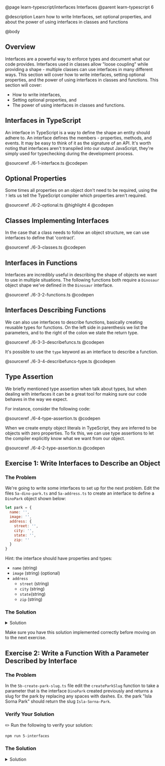 @page learn-typescript/interfaces Interfaces
@parent learn-typescript 6

@description Learn how to write Interfaces, set optional properties, and about the power of using interfaces in classes and functions

@body

## Overview

Interfaces are a powerful way to enforce types and document what our code provides. Interfaces used in classes allow "loose coupling" while providing a shape - multiple classes can use interfaces in many different ways. This section will cover how to write interfaces, setting optional properties, and the power of using interfaces in classes and functions. This section will cover:

- How to write interfaces,
- Setting optional properties, and
- The power of using interfaces in classes and functions.

## Interfaces in TypeScript

An interface in TypeScript is a way to define the shape an entity should adhere to. An interface defines the members - properties, methods, and events. It may be easy to think of it as the signature of an API. It's worth noting that interfaces aren't transpiled into our output JavaScript, they're simply used for typechecking during the development process.

@sourceref ./6-1-interface.ts
@codepen

## Optional Properties

Some times all properties on an object don't need to be required, using the ``?`` lets us tell the TypeScript compiler which properties aren't required.

@sourceref ./6-2-optional.ts
@highlight 4
@codepen

## Classes Implementing Interfaces

In the case that a class needs to follow an object structure, we can use interfaces to define that 'contract'.

@sourceref ./6-3-classes.ts
@codepen

## Interfaces in Functions

Interfaces are incredibly useful in describing the shape of objects we want to use in multiple situations. The following functions both require a ``Dinosaur`` object shape we've defined in the ``Dinosaur`` interface.

@sourceref ./6-3-2-functions.ts
@codepen

## Interfaces Describing Functions

We can also use interfaces to describe functions, basically creating reusable types for functions. On the left side in parenthesis we list the parameters, and to the right of the colon we state the return type.

@sourceref ./6-3-3-describefuncs.ts
@codepen

It's possible to use the `type` keyword as an interface to describe a function.

@sourceref ./6-3-4-describefuncs-type.ts
@codepen

## Type Assertion

We briefly mentioned type assertion when talk about types, but when dealing with interfaces it can be a great tool for making sure our code behaves in the way we expect.

For instance, consider the following code:

@sourceref ./6-4-type-assertion.ts
@codepen

When we create empty object literals in TypeScript, they are inferred to be objects with zero properties. To fix this, we can use type assertions to let the compiler explicitly know what we want from our object.

@sourceref ./6-4-2-type-assertion.ts
@codepen

## Exercise 1: Write Interfaces to Describe an Object

### The Problem

We're going to write some interfaces to set up for the next problem. Edit the files `5a-dino-park.ts` and `5a-address.ts` to create an interface to define a ``DinoPark`` object shown below:

```javascript
let park = {
  name: '',
  image: '',
  address: {
    street: '',
    city: '',
    state: '',
    zip: ''
  }
}
```

Hint: the interface should have properties and types:

- ``name`` (string)
- ``image`` (string) (optional)
- ``address``
  - ``street`` (string)
  - ``city`` (string)
  - ``state``(string)
  - ``zip`` (string)

### The Solution

<details>
<summary>Solution</summary>

✏️ Update `5a-dino-park.ts` to the following:

```typescript
import Address from "./5a-address";

interface DinoPark {
  name: string;
  image?: string;
  address: Address;
 }

export default DinoPark;
```

✏️ Update `5a-address.ts` to the following:

```typescript
interface Address {
  street: string;
  city: string;
  state: string;
  zip: string
}

export default Address;
```

</details>

Make sure you have this solution implemented correctly before moving on to the next exercise.

## Exercise 2: Write a Function With a Parameter Described by Interface

### The Problem

In the `5b-create-park-slug.ts` file edit the ``createParkSlug`` function to take a parameter that is the interface ```DinoPark``` created previously and returns a slug for the park by replacing any spaces with dashes. Ex. the park "Isla Sorna Park" should return the slug `Isla-Sorna-Park`.

### Verify Your Solution

✏️ Run the following to verify your solution:

```shell
npm run 5-interfaces
```

### The Solution


<details>
<summary>Solution</summary>

✏️ Update `5b-create-park-slug.ts` to the following:

```typescript
import DinoPark from "./5a-dino-park";

export function createParkSlug(dinoPark: DinoPark) {
  return dinoPark.name.replace(/ /g, '-');
}
```

</details>
